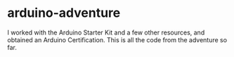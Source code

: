 # arduino-adventure
I worked with the Arduino Starter Kit and a few other resources, and obtained an Arduino Certification. 
This is all the code from the adventure so far.
